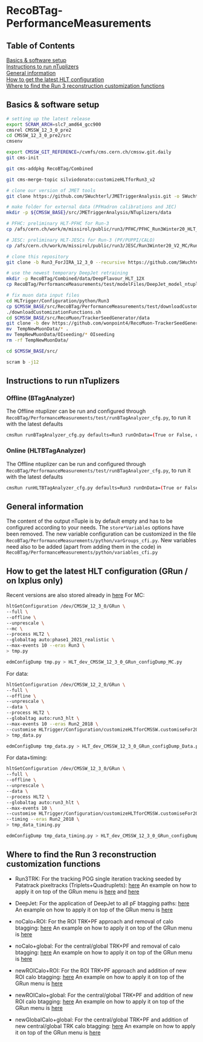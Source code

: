 # RecoBTag-PerformanceMeasurements

## Table of Contents  
[Basics & software setup](https://github.com/SWuchterl/RecoBTag-PerformanceMeasurements/tree/Run3_ForJIRA#basics--software-setup)  
[Instructions to run nTuplizers](https://github.com/SWuchterl/RecoBTag-PerformanceMeasurements/tree/Run3_ForJIRA#instructions-to-run-ntuplizers)  
[General information](https://github.com/SWuchterl/RecoBTag-PerformanceMeasurements/tree/Run3_ForJIRA#general-information)  
[How to get the latest HLT configuration](https://github.com/SWuchterl/RecoBTag-PerformanceMeasurements/tree/Run3_ForJIRA#how-to-get-the-latest-hlt-configuration-grun--on-lxplus-only)  
[Where to find the Run 3 reconstruction customization functions](https://github.com/SWuchterl/RecoBTag-PerformanceMeasurements/tree/Run3_ForJIRA#where-to-find-the-run-3-reconstruction-customization-functions)  

## Basics & software setup

```bash
# setting up the latest release
export SCRAM_ARCH=slc7_amd64_gcc900
cmsrel CMSSW_12_3_0_pre2
cd CMSSW_12_3_0_pre2/src
cmsenv

export CMSSW_GIT_REFERENCE=/cvmfs/cms.cern.ch/cmssw.git.daily
git cms-init

git cms-addpkg RecoBTag/Combined

git cms-merge-topic silviodonato:customizeHLTforRun3_v2

# clone our version of JMET tools
git clone https://github.com/SWuchterl/JMETriggerAnalysis.git -o SWuchterl -b run3

# make folder for external data (PFHadron calibrations and JEC)
mkdir -p ${CMSSW_BASE}/src/JMETriggerAnalysis/NTuplizers/data

# PFHC: preliminary HLT-PFHC for Run-3
cp /afs/cern.ch/work/m/missirol/public/run3/PFHC/PFHC_Run3Winter20_HLT_v01.db ${CMSSW_BASE}/src/JMETriggerAnalysis/NTuplizers/data/PFHC_Run3Winter20_HLT_v01.db

# JESC: preliminary HLT-JESCs for Run-3 (PF/PUPPI/CALO)
cp /afs/cern.ch/work/m/missirol/public/run3/JESC/Run3Winter20_V2_MC/Run3Winter20_V2_MC.db ${CMSSW_BASE}/src/JMETriggerAnalysis/NTuplizers/data/JESC_Run3Winter20_V2_MC.db

# clone this repository
git clone -b Run3_ForJIRA_12_3_0 --recursive https://github.com/SWuchterl/RecoBTag-PerformanceMeasurements.git RecoBTag/PerformanceMeasurements

# use the newest temporary DeepJet retraining
mkdir -p RecoBTag/Combined/data/DeepFlavour_HLT_12X
cp RecoBTag/PerformanceMeasurements/test/modelFiles/DeepJet_model_ntuples220104_run_04.onnx RecoBTag/Combined/data/DeepFlavour_HLT_12X/model.onnx

# fix muon data input files
cd HLTrigger/Configuration/python/Run3
cp $CMSSW_BASE/src/RecoBTag/PerformanceMeasurements/test/downloadCustomizationFunctions.sh .
./downloadCustomizationFunctions.sh
cd $CMSSW_BASE/src/RecoMuon/TrackerSeedGenerator/data
git clone -b dev https://github.com/wonpoint4/RecoMuon-TrackerSeedGenerator.git TempNewMuonData
mv  TempNewMuonData/* .
mv TempNewMuonData/OIseeding/* OIseeding
rm -rf TempNewMuonData/

cd $CMSSW_BASE/src/

scram b -j12

```

## Instructions to run nTuplizers
### Offline (BTagAnalyzer)

The Offline ntuplizer can be run and configured through ```RecoBTag/PerformanceMeasurements/test/runBTagAnalyzer_cfg.py```, to run it with the latest defaults

```bash
cmsRun runBTagAnalyzer_cfg.py defaults=Run3 runOnData=(True or False, depending on your needs) maxEvents=10
```

### Online (HLTBTagAnalyzer)

The Offline ntuplizer can be run and configured through ```RecoBTag/PerformanceMeasurements/test/runBTagAnalyzer_cfg.py```, to run it with the latest defaults

```bash
cmsRun runHLTBTagAnalyzer_cfg.py defaults=Run3 runOnData=(True or False, depending on your needs) maxEvents=10
```

## General information

The content of the output nTuple is by default empty and has to be configured according to your needs. The ```store*Variables``` options have been removed.
The new variable configuration can be customized in the file ```RecoBTag/PerformanceMeasurements/python/varGroups_cfi.py```.
New variables need also to be added (apart from adding them in the code) in ```RecoBTag/PerformanceMeasurements/python/variables_cfi.py```


## How to get the latest HLT configuration (GRun / on lxplus only)
Recent versions are also stored already in [here](python/Configs)
For MC:
```bash
hltGetConfiguration /dev/CMSSW_12_3_0/GRun \
--full \
--offline \
--unprescale \
--mc \
--process HLT2 \
--globaltag auto:phase1_2021_realistic \
--max-events 10 --eras Run3 \
> tmp.py
```
```bash
edmConfigDump tmp.py > HLT_dev_CMSSW_12_3_0_GRun_configDump_MC.py
```
For data:
```bash
hltGetConfiguration /dev/CMSSW_12_2_0/GRun \
--full \
--offline \
--unprescale \
--data \
--process HLT2 \
--globaltag auto:run3_hlt \
--max-events 10 --eras Run2_2018 \
--customise HLTrigger/Configuration/customizeHLTforCMSSW.customiseFor2018Input \
> tmp_data.py
```
```bash
edmConfigDump tmp_data.py > HLT_dev_CMSSW_12_3_0_GRun_configDump_Data.py
```
For data+timing:
```bash
hltGetConfiguration /dev/CMSSW_12_3_0/GRun \
--full \
--offline \
--unprescale \
--data \
--process HLT2 \
--globaltag auto:run3_hlt \
--max-events 10 \
--customise HLTrigger/Configuration/customizeHLTforCMSSW.customiseFor2018Input \
--timing --eras Run2_2018 \
> tmp_data_timing.py
```
```bash
edmConfigDump tmp_data_timing.py > HLT_dev_CMSSW_12_3_0_GRun_configDump_Data_timing.py
```


## Where to find the Run 3 reconstruction customization functions
- Run3TRK:
For the tracking POG single iteration tracking seeded by Patatrack pixeltracks (Triplets+Quadruplets): [here](python/Configs/customizeHLTforRun3Tracking.py)
An example on how to apply it on top of the GRun menu is [here](https://github.com/SWuchterl/RecoBTag-PerformanceMeasurements/blob/Run3_ForJIRA/test/runHLTPaths_cfg.py#L210-L216) and [here](https://github.com/SWuchterl/RecoBTag-PerformanceMeasurements/blob/Run3_ForJIRA/test/runHLTPaths_cfg.py#L237-L245)

- DeepJet:
For the application of DeepJet to all pF btagging paths: [here](python/customise_TRK_deepjet.py)
An example on how to apply it on top of the GRun menu is [here](https://github.com/SWuchterl/RecoBTag-PerformanceMeasurements/blob/Run3_ForJIRA/test/runHLTPaths_cfg.py#L320-L328)

- noCalo+ROI:
For the ROI TRK+PF approach and removal of calo btagging: [here](python/customise_TRK_replacement.py)
An example on how to apply it on top of the GRun menu is [here](https://github.com/SWuchterl/RecoBTag-PerformanceMeasurements/blob/Run3_ForJIRA/test/runHLTPaths_cfg.py#L331-L340)

- noCalo+global:
For the central/global TRK+PF and removal of calo btagging: [here](python/Configs/customise_TRK.py)
An example on how to apply it on top of the GRun menu is [here](https://github.com/SWuchterl/RecoBTag-PerformanceMeasurements/blob/Run3_ForJIRA/test/runHLTPaths_cfg.py#L237-L245)

- newROICalo+ROI:
For the ROI TRK+PF approach and addition of new ROI calo btagging: [here](python/customise_TRK_replacement_calo.py)
An example on how to apply it on top of the GRun menu is [here](https://github.com/SWuchterl/RecoBTag-PerformanceMeasurements/blob/Run3_ForJIRA/test/runHLTPaths_cfg.py#L342-L352)

- newROICalo+global:
For the central/global TRK+PF and addition of new ROI calo btagging: [here](python/customise_TRK_replacement_global_calo.py)
An example on how to apply it on top of the GRun menu is [here](https://github.com/SWuchterl/RecoBTag-PerformanceMeasurements/blob/Run3_ForJIRA/test/runHLTPaths_cfg.py#L354-L364)

- newGlobalCalo+global:
For the central/global TRK+PF and addition of new central/global TRK calo btagging: [here](python/customise_TRK_replacement_globalGlobal_calo.py)
An example on how to apply it on top of the GRun menu is [here](https://github.com/SWuchterl/RecoBTag-PerformanceMeasurements/blob/Run3_ForJIRA/test/runHLTPaths_cfg.py#L366-L376)
